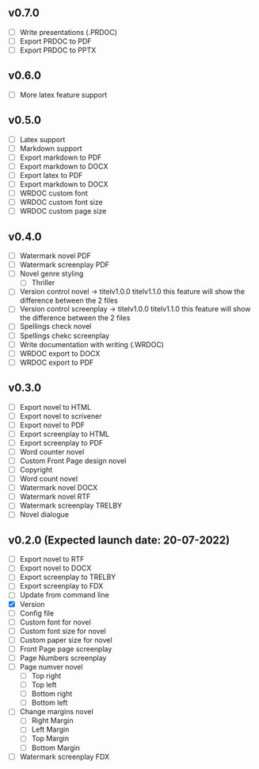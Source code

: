 ## v0.7.0
- [ ] Write presentations (.PRDOC)
- [ ] Export PRDOC to PDF
- [ ] Export PRDOC to PPTX

## v0.6.0
- [ ] More latex feature support
## v0.5.0
- [ ] Latex support
- [ ] Markdown support
- [ ] Export markdown to PDF
- [ ] Export markdown to DOCX
- [ ] Export latex to PDF
- [ ] Export markdown to DOCX
- [ ] WRDOC custom font
- [ ] WRDOC custom font size
- [ ] WRDOC custom page size

## v0.4.0
- [ ] Watermark novel PDF
- [ ] Watermark screenplay PDF
- [ ] Novel genre styling
  - [ ] Thriller
- [ ] Version control novel -> titelv1.0.0 titelv1.1.0 this feature will show the difference between the 2 files
- [ ] Version control screenplay -> titelv1.0.0 titelv1.1.0 this feature will show the difference between the 2 files
- [ ] Spellings check novel
- [ ] Spellings chekc screenplay
- [ ] Write documentation with writing (.WRDOC)
- [ ] WRDOC export to DOCX
- [ ] WRDOC export to PDF

## v0.3.0
- [ ] Export novel to HTML
- [ ] Export novel to scrivener
- [ ] Export novel to PDF
- [ ] Export screenplay to HTML
- [ ] Export screenplay to PDF
- [ ] Word counter novel
- [ ] Custom Front Page design novel
- [ ] Copyright
- [ ] Word count novel
- [ ] Watermark novel DOCX
- [ ] Watermark novel RTF
- [ ] Watermark screenplay TRELBY
- [ ] Novel dialogue

## v0.2.0 (Expected launch date: 20-07-2022)
- [ ] Export novel to RTF
- [ ] Export novel to DOCX
- [ ] Export screenplay to TRELBY
- [ ] Export screenplay to FDX
- [ ] Update from command line
- [x] Version
- [ ] Config file
- [ ] Custom font for novel
- [ ] Custom font size for novel
- [ ] Custom paper size for novel
- [ ] Front Page page screenplay
- [ ] Page Numbers screenplay
- [ ] Page numver novel
  - [ ] Top right
  - [ ] Top left
  - [ ] Bottom right
  - [ ] Bottom left
- [ ] Change margins novel
  - [ ] Right Margin
  - [ ] Left Margin
  - [ ] Top Margin
  - [ ] Bottom Margin
- [ ] Watermark screenplay FDX

